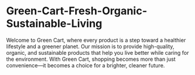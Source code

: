# Green-Cart-Fresh-Organic-Sustainable-Living
Welcome to Green Cart, where every product is a step toward a healthier lifestyle and a greener planet. Our mission is to provide high-quality, organic, and sustainable products that help you live better while caring for the environment. With Green Cart, shopping becomes more than just convenience—it becomes a choice for a brighter, cleaner future.
